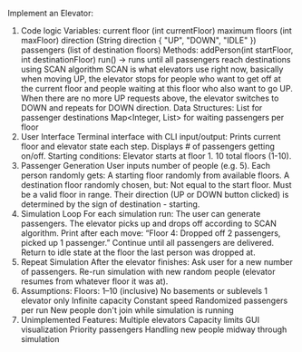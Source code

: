 Implement an Elevator:

1. Code logic
        Variables:
            current floor (int currentFloor)
            maximum floors (int maxFloor)
            direction (String direction { "UP", "DOWN", "IDLE" })
            passengers (list of destination floors)
        Methods:
            addPerson(int startFloor, int destinationFloor)
            run() → runs until all passengers reach destinations using SCAN algorithm
                SCAN is what elevators use right now, basically when moving UP, the elevator stops for people who want to get off at the current floor and people waiting at this floor who also want to go UP. When there are no more UP requests above, the elevator switches to DOWN and repeats for DOWN direction.
        Data Structures:
            List<Integer> for passenger destinations
            Map<Integer, List<Passenger>> for waiting passengers per floor
2. User Interface
    Terminal interface with CLI input/output:
        Prints current floor and elevator state each step.
        Displays # of passengers getting on/off.
    Starting conditions:
        Elevator starts at floor 1.
        10 total floors (1-10).
3. Passenger Generation
    User inputs number of people (e.g. 5).
    Each person randomly gets:
        A starting floor randomly from available floors.
        A destination floor randomly chosen, but:
            Not equal to the start floor.
            Must be a valid floor in range.
    Their direction (UP or DOWN button clicked) is determined by the sign of destination - starting.
4. Simulation Loop
    For each simulation run:
        The user can generate passengers.
        The elevator picks up and drops off according to SCAN algorithm.
    Print after each move:
        “Floor 4: Dropped off 2 passengers, picked up 1 passenger.”
    Continue until all passengers are delivered.
    Return to idle state at the floor the last person was dropped at.
5. Repeat Simulation
    After the elevator finishes:
        Ask user for a new number of passengers.
        Re-run simulation with new random people (elevator resumes from whatever floor it was at).
6. Assumptions:
    Floors: 1–10 (inclusive)
    No basements or sublevels
    1 elevator only
    Infinite capacity
    Constant speed
    Randomized passengers per run
    New people don't join while simulation is running
7. Unimplemented Features:
    Multiple elevators
    Capacity limits
    GUI visualization
    Priority passengers
    Handling new people midway through simulation
